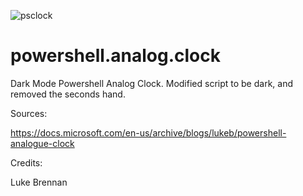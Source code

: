 ![psclock](https://user-images.githubusercontent.com/34587652/111705811-82c00f80-87fe-11eb-916f-5e56b444a819.JPG)
# powershell.analog.clock

Dark Mode Powershell Analog Clock. Modified script to be dark, and removed the seconds hand.

Sources:

https://docs.microsoft.com/en-us/archive/blogs/lukeb/powershell-analogue-clock

Credits:

Luke Brennan
